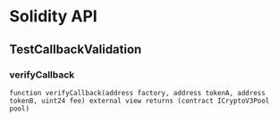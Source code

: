 # Solidity API

## TestCallbackValidation

### verifyCallback

```solidity
function verifyCallback(address factory, address tokenA, address tokenB, uint24 fee) external view returns (contract ICryptoV3Pool pool)
```


